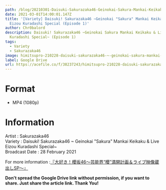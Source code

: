 ```yaml
---
path: /blog/20210301-Daisuki-Sakurazaka46-Geinokai-Sakura-Mankai-Keikaku
date: 2021-03-01T14:00:01.147Z
title: '[Variety] Daisuki! Sakurazaka46 ~Geinokai "Sakura" Mankai Keikaku & Live
  Eizou Kuradashi Special (Episode 1)'
author: Chr0balord
description: Daisuki! Sakurazaka46 ~Geinokai Sakura Mankai Keikaku & Live Eizou
  Kuradashi Special~ (Episode 1)
tags:
  - Variety
  - Sakurazaka46
image: himitsupro-210228-daisuki-sakurazaka46-~-geinokai-sakura-mankai-keikaku-live-eizou-kuradashi-special.mp4_thumbs.jpg
label: Google Drive
url: https://acefile.co/f/38237243/himitsupro-210228-daisuki-sakurazaka46-geinokai-sakura-mankai-keikaku-live-eizou-kuradashi-special-mp4
---
```

# Format

* MP4 (1080p)

# Information

Artist : Sakurazaka46\
Variety : Daisuki! Sakurazaka46 \~ Geinokai "Sakura" Mankai Keikaku & Live Eizou Kuradashi Special\~ <br>
Broadcast Date : 28 February 2021

For more information :[『大好き！櫻坂46～芸能界“櫻”満開計画＆ライブ映像蔵出しSP～』](https://www.hikaritv.net/sp/daisuki_sakurazaka46/)

**Don't spread the Google Drive link without permission, if you want to share. Just share the article link. Thank You!**